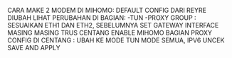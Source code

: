 CARA MAKE 2 MODEM DI MIHOMO: 
DEFAULT CONFIG DARI REYRE DIUBAH LIHAT PERUBAHAN DI BAGIAN: 
 -TUN 
 -PROXY GROUP : SESUAIKAN ETH1 DAN ETH2, SEBELUMNYA SET GATEWAY INTERFACE MASING MASING
TRUS CENTANG ENABLE MIHOMO
BAGIAN PROXY CONFIG DI CENTANG : UBAH KE MODE TUN MODE SEMUA, IPV6 UNCEK
SAVE AND APPLY
